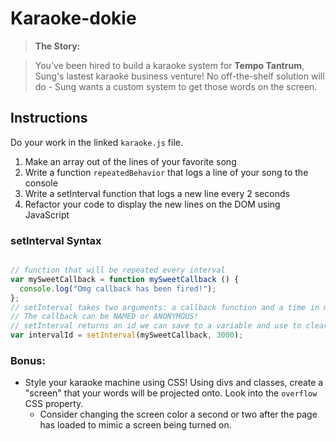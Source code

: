 # Karaoke-dokie

> **The Story:**

> You've been hired to build a karaoke system for **Tempo Tantrum**, Sung's lastest karaoke business venture! No off-the-shelf solution will do - Sung wants a custom system to get those words on the screen.

## Instructions

Do your work in the linked `karaoke.js` file.

1. Make an array out of the lines of your favorite song
2. Write a function `repeatedBehavior` that logs a line of your song to the console
3. Write a setInterval function that logs a new line every 2 seconds
4. Refactor your code to display the new lines on the DOM using JavaScript

### setInterval Syntax
```javascript

// function that will be repeated every interval
var mySweetCallback = function mySweetCallback () {
  console.log("Omg callback has been fired!");
};
// setInterval takes two arguments: a callback function and a time in millisecond
// The callback can be NAMED or ANONYMOUS!
// setInterval returns an id we can save to a variable and use to clear an interval later on.
var intervalId = setInterval(mySweetCallback, 3000);
```

### Bonus:

- Style your karaoke machine using CSS! Using divs and classes, create a "screen" that your words will be projected onto. Look into the `overflow` CSS property.
  - Consider changing the screen color a second or two after the page has loaded to mimic a screen being turned on.
